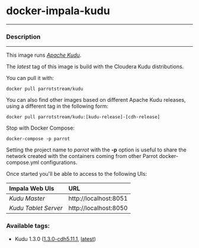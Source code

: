 # **docker-impala-kudu**
___

### Description
___

This image runs [*Apache Kudu*](https://kudu.apache.org/).

The *latest* tag of this image is build with the Cloudera Kudu distributions.

You can pull it with:

    docker pull parrotstream/kudu


You can also find other images based on different Apache Kudu releases, using a different tag in the following form:

    docker pull parrotstream/kudu:[kudu-release]-[cdh-release]


Stop with Docker Compose:

    docker-compose -p parrot

Setting the project name to *parrot* with the **-p** option is useful to share the network created with the containers coming from other Parrot docker-compose.yml configurations.


Once started you'll be able to access to the following UIs:

| **Impala Web UIs**           |**URL**                    |
|:----------------------------|:--------------------------|
| *Kudu Master*               | http://localhost:8051     |
| *Kudu Tablet Server*        | http://localhost:8050     |

### Available tags:

- Kudu 1.3.0 ([1.3.0-cdh5.11.1](https://github.com/parrot-stream/docker-kudu/blob/1.3.0-cdh5.11.1/Dockerfile), [latest](https://github.com/parrot-stream/docker-kudu/blob/latest/Dockerfile))
